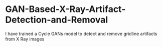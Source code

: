 # GAN-Based-X-Ray-Artifact-Detection-and-Removal
I have trained a Cycle GANs model to detect and remove gridline artifacts from X Ray images
